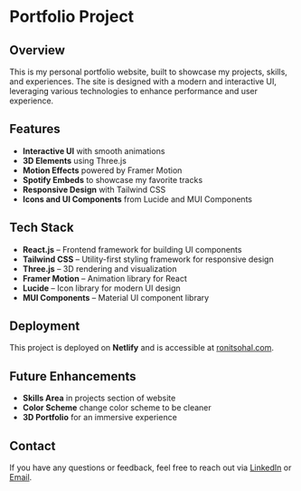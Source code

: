 # Portfolio Project

## Overview
This is my personal portfolio website, built to showcase my projects, skills, and experiences. The site is designed with a modern and interactive UI, leveraging various technologies to enhance performance and user experience.

## Features
- **Interactive UI** with smooth animations
- **3D Elements** using Three.js
- **Motion Effects** powered by Framer Motion
- **Spotify Embeds** to showcase my favorite tracks
- **Responsive Design** with Tailwind CSS
- **Icons and UI Components** from Lucide and MUI Components

## Tech Stack
- **React.js** – Frontend framework for building UI components
- **Tailwind CSS** – Utility-first styling framework for responsive design
- **Three.js** – 3D rendering and visualization
- **Framer Motion** – Animation library for React
- **Lucide** – Icon library for modern UI design
- **MUI Components** – Material UI component library

## Deployment
This project is deployed on **Netlify** and is accessible at [ronitsohal.com](https://ronitsohal.com).

## Future Enhancements
- **Skills Area** in projects section of website
- **Color Scheme** change color scheme to be cleaner
- **3D Portfolio** for an immersive experience

## Contact
If you have any questions or feedback, feel free to reach out via [LinkedIn](https://www.linkedin.com/in/ronit-sohal-b13857258/) or [Email](rsohal2@jh.edu).

